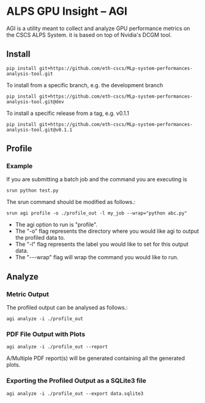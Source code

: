 # ALPS GPU Insight – AGI
AGI is a utility meant to collect and analyze GPU performance metrics on the CSCS ALPS System. it is based on top of Nvidia's DCGM tool.

## Install
```
pip install git+https://github.com/eth-cscs/MLp-system-performances-analysis-tool.git
```
To install from a specific branch, e.g. the development branch
```
pip install git+https://github.com/eth-cscs/MLp-system-performances-analysis-tool.git@dev
```
To install a specific release from a tag, e.g. v0.1.1
```
pip install git+https://github.com/eth-cscs/MLp-system-performances-analysis-tool.git@v0.1.1
```

## Profile
### Example
If you are submitting a batch job and the command you are executing is 
```
srun python test.py
```
The srun command should be modified as follows.:
```
srun agi profile -o ./profile_out -l my_job --wrap="python abc.py"
```
* The agi option to run is "profile".
* The "-o" flag represents the directory where you would like agi to output the profiled data to.
* The "-l" flag represents the label you would like to set for this output data.
* The "---wrap" flag will wrap the command you would like to run. 

## Analyze
### Metric Output
The profiled output can be analysed as follows.:
```
agi analyze -i ./profile_out
```
### PDF File Output with Plots
```
agi analyze -i ./profile_out --report
```
A/Multiple PDF report(s) will be generated containing all the generated plots.

### Exporting the Profiled Output as a SQLite3 file
```
agi analyze -i ./profile_out --export data.sqlite3
```


